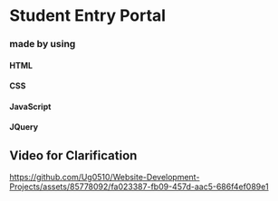 # Student Entry Portal

### made by using 
#### HTML 
#### CSS
#### JavaScript
#### JQuery


## Video for Clarification

https://github.com/Ug0510/Website-Development-Projects/assets/85778092/fa023387-fb09-457d-aac5-686f4ef089e1

